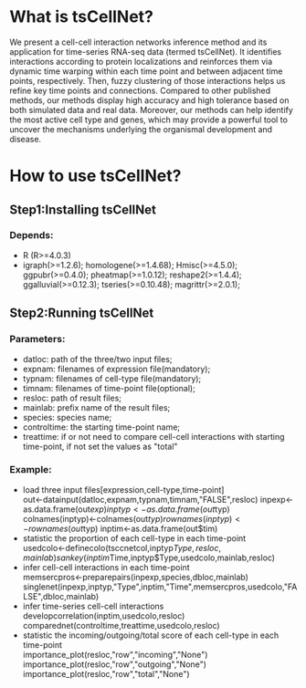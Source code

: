 # What is tsCellNet?
We present a cell-cell interaction networks inference method and its application for time-series RNA-seq data (termed tsCellNet). 
It identifies interactions according to protein localizations and reinforces them via dynamic time warping within each time point and between adjacent time points, respectively. Then, fuzzy clustering of those interactions helps us refine key time points and connections. Compared to other published methods, our methods display high accuracy and high tolerance based on both simulated data and real data. Moreover, our methods can help identify the most active cell type and genes, which may provide a powerful tool to uncover the mechanisms underlying the organismal development and disease. 

# How to use tsCellNet?
## Step1:Installing tsCellNet
### Depends:
* R (R>=4.0.3)
* igraph(>=1.2.6); homologene(>=1.4.68); Hmisc(>=4.5.0); ggpubr(>=0.4.0); pheatmap(>=1.0.12); reshape2(>=1.4.4); ggalluvial(>=0.12.3); tseries(>=0.10.48); magrittr(>=2.0.1);

## Step2:Running tsCellNet
### Parameters:
* datloc: path of the three/two input files;
* expnam: filenames of expression file(mandatory); 
* typnam: filenames of cell-type file(mandatory); 
* timnam: filenames of time-point file(optional);
* resloc: path of result files; 
* mainlab: prefix name of the result files;
* species: species name;
* controltime: the starting time-point name;
* treattime: if or not need to compare cell-cell interactions with starting time-point, if not set the values as "total"
### Example:
* load three input files\[expression,cell-type,time-point\]  
out<-datainput(datloc,expnam,typnam,timnam,"FALSE",resloc)
inpexp<-as.data.frame(out$exp) 
inptyp<-as.data.frame(out$typ)
colnames(inptyp)<-colnames(out$typ)
rownames(inptyp)<-rownames(out$typ) 
inptim<-as.data.frame(out$tim) 
* statistic the proportion of each cell-type in each time-point  
usedcolo<-definecolo(tsccnetcol,inptyp$Type,resloc,mainlab)
sankey(inptim$Time,inptyp$Type,usedcolo,mainlab,resloc)
* infer cell-cell interactions in each time-point  
memsercpros<-preparepairs(inpexp,species,dbloc,mainlab)
singlenet(inpexp,inptyp,"Type",inptim,"Time",memsercpros,usedcolo,"FALSE",dbloc,mainlab) 
* infer time-series cell-cell interactions  
developcorrelation(inptim,usedcolo,resloc)
comparednet(controltime,treattime,usedcolo,resloc)
* statistic the incoming/outgoing/total score of each cell-type in each time-point  
importance_plot(resloc,"row","incoming","None")
importance_plot(resloc,"row","outgoing","None")
importance_plot(resloc,"row","total","None")



